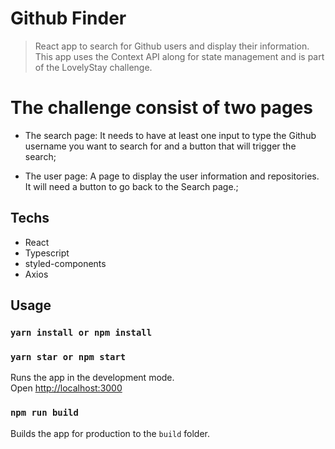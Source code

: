 # Github Finder

> React app to search for Github users and display their information. This app uses the Context API along for state management and is part of the LovelyStay challenge.

# The challenge consist of two pages

* The search page: It needs to have at least one input to type the Github username you want to search for and a button that will trigger the search;

* The user page: A page to display the user information and repositories. It will need a button to go back to the Search page.;

## Techs
* React
* Typescript
* styled-components
* Axios

## Usage

### `yarn install or npm install`

### `yarn star or npm start`

Runs the app in the development mode.<br>
Open [http://localhost:3000](http://localhost:3000)

### `npm run build`

Builds the app for production to the `build` folder.<br>
